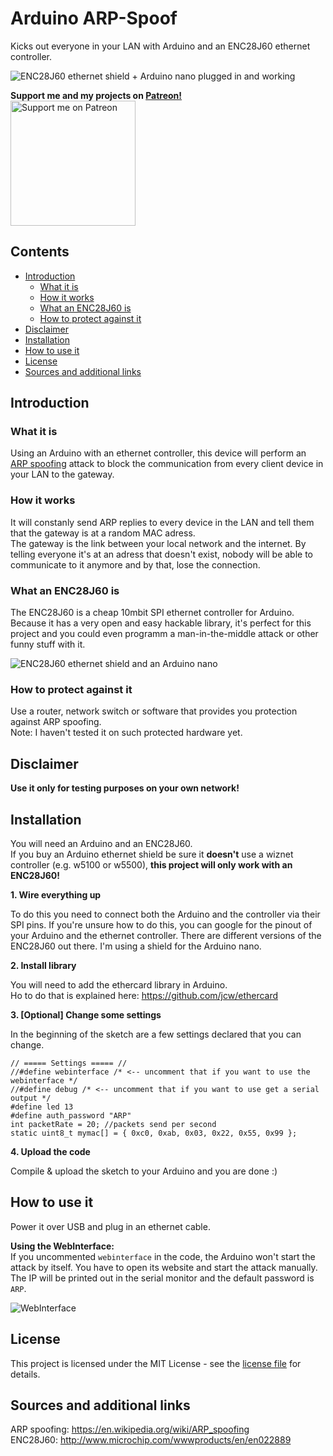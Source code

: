 # Arduino ARP-Spoof
Kicks out everyone in your LAN with Arduino and an ENC28J60 ethernet controller.

![ENC28J60 ethernet shield + Arduino nano plugged in and working](https://raw.githubusercontent.com/spacehuhn/enc28j60_ARPspoofer/master/images/1.jpg)  

**Support me and my projects on [Patreon!](https://www.patreon.com/spacehuhn)**  
[<img width="200" alt="Support me on Patreon" src="https://raw.githubusercontent.com/spacehuhn/ArduinoARPspoof/master/images/patreon.png">](https://www.patreon.com/spacehuhn)  


## Contents
- [Introduction](#introduction)
  - [What it is](#what-it-is)
  - [How it works](#how-it-works)
  - [What an ENC28J60 is](#what-an-enc28j60-is)
  - [How to protect against it](#how-to-protect-against-it)
- [Disclaimer](#disclaimer)
- [Installation](#installation)
- [How to use it](#how-to-use-it)
- [License](#license)
- [Sources and additional links](#sources-and-additional-links)

## Introduction ##


### What it is

Using an Arduino with an ethernet controller, this device will perform an [ARP spoofing](https://en.wikipedia.org/wiki/ARP_spoofing) attack to block the communication from every client device in your LAN to the gateway.  

### How it works

It will constanly send ARP replies to every device in the LAN and tell them that the gateway is at a random MAC adress.  
The gateway is the link between your local network and the internet. By telling everyone it's at an adress that doesn't exist, nobody will be able to communicate to it anymore and by that, lose the connection.  

### What an ENC28J60 is

The ENC28J60 is a cheap 10mbit SPI ethernet controller for Arduino. Because it has a very open and easy hackable library, it's perfect for this project and you could even programm a man-in-the-middle attack or other funny stuff with it.

![ENC28J60 ethernet shield and an Arduino nano](https://raw.githubusercontent.com/spacehuhn/enc28j60_ARPspoofer/master/images/2.jpg)

### How to protect against it

Use a router, network switch or software that provides you protection against ARP spoofing.  
Note: I haven't tested it on such protected hardware yet.  

## Disclaimer

**Use it only for testing purposes on your own network!**  

## Installation

You will need an Arduino and an ENC28J60.  
If you buy an Arduino ethernet shield be sure it **doesn't** use a wiznet controller (e.g. w5100 or w5500), **this project will only work with an ENC28J60!**

**1. Wire everything up**

To do this you need to connect both the Arduino and the controller via their SPI pins. If you're unsure how to do this, you can google for the pinout of your Arduino and the ethernet controller. There are different versions of the ENC28J60 out there. I'm using a shield for the Arduino nano.  

**2. Install library**

You will need to add the ethercard library in Arduino.  
Ho to do that is explained here: https://github.com/jcw/ethercard  

**3. [Optional] Change some settings**

In the beginning of the sketch are a few settings declared that you can change.  
```
// ===== Settings ===== //
//#define webinterface /* <-- uncomment that if you want to use the webinterface */
//#define debug /* <-- uncomment that if you want to use get a serial output */
#define led 13
#define auth_password "ARP"
int packetRate = 20; //packets send per second
static uint8_t mymac[] = { 0xc0, 0xab, 0x03, 0x22, 0x55, 0x99 };
```  

**4. Upload the code**

Compile & upload the sketch to your Arduino and you are done :)  


## How to use it

Power it over USB and plug in an ethernet cable.  

**Using the WebInterface:**  
If you uncommented `webinterface` in the code, the Arduino won't start the attack by itself.
You have to open its website and start the attack manually.  
The IP will be printed out in the serial monitor and the default password is `ARP`.  

![WebInterface](https://raw.githubusercontent.com/spacehuhn/enc28j60_ARPspoofer/master/images/3.jpg)

## License

This project is licensed under the MIT License - see the [license file](LICENSE) for details.

## Sources and additional links

ARP spoofing: https://en.wikipedia.org/wiki/ARP_spoofing  
ENC28J60: http://www.microchip.com/wwwproducts/en/en022889
